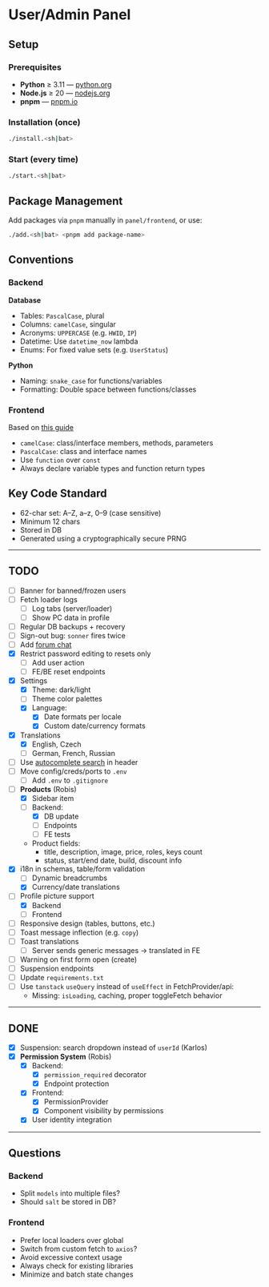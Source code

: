 #  User/Admin Panel

## Setup

### Prerequisites

- **Python** ≥ 3.11 — [python.org](https://www.python.org/downloads/)
- **Node.js** ≥ 20 — [nodejs.org](https://nodejs.org/en/download/)
- **pnpm** — [pnpm.io](https://pnpm.io/installation)

### Installation (once)

```sh
./install.<sh|bat>
```

### Start (every time)

```sh
./start.<sh|bat>
```

## Package Management

Add packages via `pnpm` manually in `panel/frontend`, or use:

```sh
./add.<sh|bat> <pnpm add package-name>
```

## Conventions

### Backend

**Database**
- Tables: `PascalCase`, plural
- Columns: `camelCase`, singular
- Acronyms: `UPPERCASE` (e.g. `HWID`, `IP`)
- Datetime: Use `datetime_now` lambda
- Enums: For fixed value sets (e.g. `UserStatus`)

**Python**
- Naming: `snake_case` for functions/variables
- Formatting: Double space between functions/classes

### Frontend

Based on [this guide](https://gist.github.com/anichitiandreea/e1d466022d772ea22db56399a7af576b)

- `camelCase`: class/interface members, methods, parameters
- `PascalCase`: class and interface names
- Use `function` over `const`
- Always declare variable types and function return types

## Key Code Standard

- 62-char set: A–Z, a–z, 0–9 (case sensitive)
- Minimum 12 chars
- Stored in DB
- Generated using a cryptographically secure PRNG

---

## TODO

- [ ] Banner for banned/frozen users
- [ ] Fetch loader logs
  - [ ] Log tabs (server/loader)
  - [ ] Show PC data in profile
- [ ] Regular DB backups + recovery
- [ ] Sign-out bug: `sonner` fires twice
- [ ] Add [forum chat](https://github.com/jakobhoeg/shadcn-chat)
- [x] Restrict password editing to resets only
  - [ ] Add user action
  - [ ] FE/BE reset endpoints
- [x] Settings
  - [x] Theme: dark/light
  - [ ] Theme color palettes
  - [x] Language:
    - [x] Date formats per locale
    - [x] Custom date/currency formats
- [x] Translations
  - [x] English, Czech
  - [ ] German, French, Russian
- [ ] Use [autocomplete search](https://www.armand-salle.fr/post/autocomplete-select-shadcn-ui) in header
- [ ] Move config/creds/ports to `.env`
  - [ ] Add `.env` to `.gitignore`
- [ ] **Products** (Robis)
  - [x] Sidebar item
  - [ ] Backend:
    - [x] DB update
    - [ ] Endpoints
    - [ ] FE tests
  - Product fields:
    - title, description, image, price, roles, keys count
    - status, start/end date, build, discount info
- [x] i18n in schemas, table/form validation
  - [ ] Dynamic breadcrumbs
  - [x] Currency/date translations
- [ ] Profile picture support
  - [x] Backend
  - [ ] Frontend
- [ ] Responsive design (tables, buttons, etc.)
- [ ] Toast message inflection (e.g. `copy`)
- [ ] Toast translations
  - [ ] Server sends generic messages → translated in FE
- [ ] Warning on first form open (create)
- [ ] Suspension endpoints
- [ ] Update `requirements.txt`
- [ ] Use `tanstack` `useQuery` instead of `useEffect` in FetchProvider/api:
  - Missing: `isLoading`, caching, proper toggleFetch behavior

---

## DONE

- [x] Suspension: search dropdown instead of `userId` (Karlos)
- [x] **Permission System** (Robis)
  - [x] Backend:
    - [x] `permission_required` decorator
    - [x] Endpoint protection
  - [x] Frontend:
    - [x] PermissionProvider
    - [x] Component visibility by permissions
  - [x] User identity integration

---

## Questions

### Backend
- Split `models` into multiple files?
- Should `salt` be stored in DB?

### Frontend
- Prefer local loaders over global
- Switch from custom fetch to `axios`?
- Avoid excessive context usage
- Always check for existing libraries
- Minimize and batch state changes